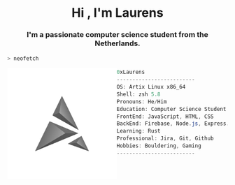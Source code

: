<h1 align="center">Hi , I'm Laurens</h1>
<h3 align="center">I'm a passionate computer science student from the Netherlands.</h3>

```zsh
> neofetch
```

<img align="left" src="https://raw.githubusercontent.com/artixnous/artix-branding/c43afa7904a45aecbade2833d5175282089c2a3d/logo/Signet_Grayscale.svg" width="250" /> 

```csharp
0xLaurens
-------------------------
OS: Artix Linux x86_64
Shell: zsh 5.8
Pronouns: He/Him
Education: Computer Science Student at Avans.
FrontEnd: JavaScript, HTML, CSS
BackEnd: Firebase, Node.js, Express.js, MySQL, MSSQL, Java, C++
Learning: Rust
Professional: Jira, Git, Github 
Hobbies: Bouldering, Gaming
-------------------------
```
